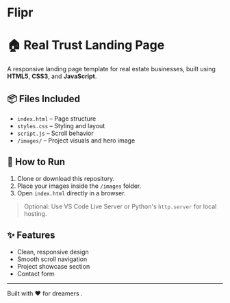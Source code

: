 # Flipr
# 🏠 Real Trust Landing Page

A responsive landing page template for real estate businesses, built using **HTML5**, **CSS3**, and **JavaScript**.

## 📦 Files Included
- `index.html` – Page structure
- `styles.css` – Styling and layout
- `script.js` – Scroll behavior
- `/images/` – Project visuals and hero image

## 🚀 How to Run
1. Clone or download this repository.
2. Place your images inside the `/images` folder.
3. Open `index.html` directly in a browser.

> Optional: Use VS Code Live Server or Python's `http.server` for local hosting.

## ✨ Features
- Clean, responsive design
- Smooth scroll navigation
- Project showcase section
- Contact form

---

Built with ❤️ for  dreamers .
